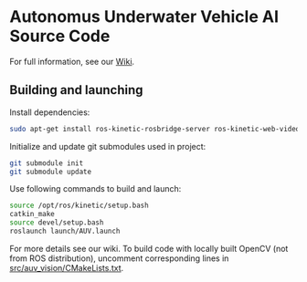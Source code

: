 # Autonomus Underwater Vehicle AI Source Code

For full information, see our [Wiki](https://github.com/hidronautics/AUV/wiki).

## Building and launching
Install dependencies:
```bash
sudo apt-get install ros-kinetic-rosbridge-server ros-kinetic-web-video-server ros-kinetic-image-view ros-kinetic-actionlib ros-kinetic-smach ros-kinetic-smach-viewer
```
Initialize and update git submodules used in project:
```bash
git submodule init
git submodule update
```
Use following commands to build and launch:
```bash
source /opt/ros/kinetic/setup.bash
catkin_make
source devel/setup.bash
roslaunch launch/AUV.launch
```
For more details see our wiki.
To build code with locally built OpenCV (not from ROS distribution), uncomment corresponding lines in [src/auv_vision/CMakeLists.txt](src/auv_vision/CMakeLists.txt).
